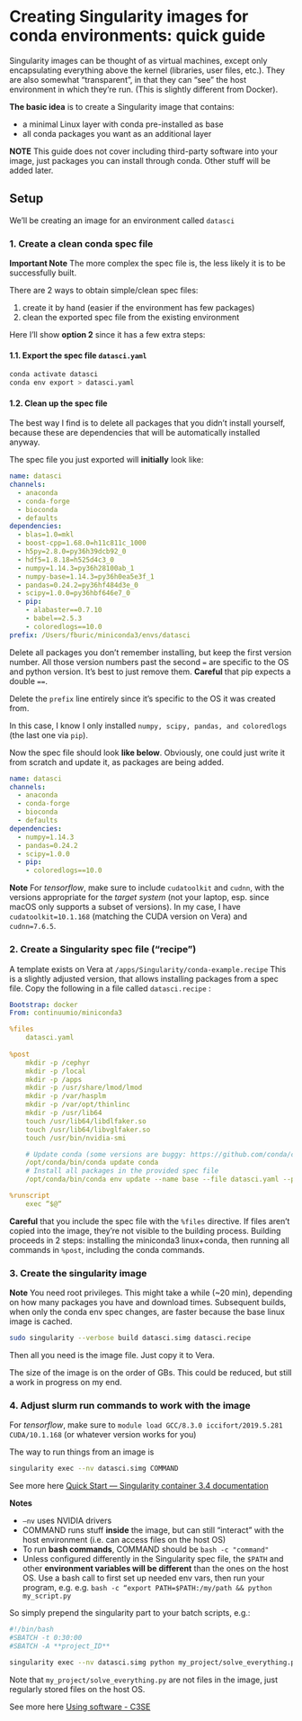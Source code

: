 # Creating Singularity images for conda environments: quick guide
Singularity images can be thought of as virtual machines, except only encapsulating everything above the kernel (libraries, user files, etc.). They are also somewhat “transparent”, in that they can “see” the host environment in which they’re run. (This is slightly different from Docker).

**The basic idea** is to create a Singularity image that contains:
* a minimal Linux layer with conda pre-installed as base
* all conda packages you want as an additional layer

**NOTE** This guide does not cover including third-party software into your image, just packages you can install through conda. Other stuff will be added later.


## Setup
We’ll be creating an image for an environment called `datasci`

### 1. Create a clean conda spec file
**Important Note** The more complex the spec file is, the less likely it is to be successfully built. 

There are 2 ways to obtain simple/clean spec files:
1. create it by hand (easier if the environment has few packages)
2. clean the exported spec file from the existing environment

Here I’ll show **option 2** since it has a few extra steps:

#### 1.1.  Export the spec file `datasci.yaml`
```bash
conda activate datasci
conda env export > datasci.yaml
```

#### 1.2. Clean up the spec file
The best way I find is to delete all packages that you didn’t install yourself, because these are dependencies that will be automatically installed anyway.

The spec file you just exported will **initially** look like:
```yaml
name: datasci
channels:
  - anaconda
  - conda-forge
  - bioconda
  - defaults
dependencies:
  - blas=1.0=mkl
  - boost-cpp=1.68.0=h11c811c_1000
  - h5py=2.8.0=py36h39dcb92_0
  - hdf5=1.8.18=h525d4c3_0
  - numpy=1.14.3=py36h28100ab_1
  - numpy-base=1.14.3=py36h0ea5e3f_1
  - pandas=0.24.2=py36hf484d3e_0
  - scipy=1.0.0=py36hbf646e7_0
  - pip:
    - alabaster==0.7.10
    - babel==2.5.3
    - coloredlogs==10.0
prefix: /Users/fburic/miniconda3/envs/datasci
```

Delete all packages you don’t remember installing, but keep the first version number. All those version numbers past the second `=` are specific to the OS and python version. It’s best to just remove them. **Careful** that pip expects a double `==`. 

Delete the `prefix` line entirely since it’s specific to the OS it was created from.

In this case, I know I only installed `numpy, scipy, pandas, and coloredlogs` (the last one via `pip`).  

Now the spec file should look **like below**. Obviously, one could just write it from scratch and update it, as packages are being added.
```yaml
name: datasci
channels:
  - anaconda
  - conda-forge
  - bioconda
  - defaults
dependencies:
  - numpy=1.14.3
  - pandas=0.24.2
  - scipy=1.0.0
  - pip:
    - coloredlogs==10.0
```

**Note** For *tensorflow*, make sure to include `cudatoolkit` and `cudnn`, with the versions appropriate for the *target system* (not your laptop, esp. since macOS only supports a subset of versions). In my case, I have `cudatoolkit=10.1.168` (matching the CUDA version on Vera) and `cudnn=7.6.5`.


### 2. Create a Singularity spec file (“recipe”)

A template exists on Vera at `/apps/Singularity/conda-example.recipe`
This is a slightly adjusted version, that allows installing packages from a spec file. Copy the following in a file called  `datasci.recipe` :

```yaml
Bootstrap: docker
From: continuumio/miniconda3

%files
    datasci.yaml
    
%post
    mkdir -p /cephyr
    mkdir -p /local
    mkdir -p /apps
    mkdir -p /usr/share/lmod/lmod
    mkdir -p /var/hasplm
    mkdir -p /var/opt/thinlinc
    mkdir -p /usr/lib64
    touch /usr/lib64/libdlfaker.so
    touch /usr/lib64/libvglfaker.so
    touch /usr/bin/nvidia-smi

    # Update conda (some versions are buggy: https://github.com/conda/conda/issues/9681)
    /opt/conda/bin/conda update conda
    # Install all packages in the provided spec file 
    /opt/conda/bin/conda env update --name base --file datasci.yaml --prune

%runscript
    exec “$@“
```

**Careful** that you include the spec file with the `%files`  directive. If files aren’t copied into the image, they’re not visible to the building process. Building proceeds in 2 steps: installing the miniconda3 linux+conda, then running all commands in `%post`, including the conda commands.

### 3. Create the singularity image

**Note** You need root privileges.
This might take a while (~20 min), depending on how many packages you have and download times.
Subsequent builds, when only the conda env spec changes, are faster because the base linux image is cached.

```bash
sudo singularity --verbose build datasci.simg datasci.recipe
```

Then all you need is the image file. Just copy it to Vera.

The size of the image is on the order of GBs.  This could be reduced, but still a work in progress on my end.

### 4. Adjust slurm run commands to work with the image

For *tensorflow*, make sure to `module load GCC/8.3.0 iccifort/2019.5.281 CUDA/10.1.168`  (or whatever version works for you)

The way to run things from an image is

```bash
singularity exec --nv datasci.simg COMMAND
```

See more here [Quick Start — Singularity container 3.4 documentation](https://sylabs.io/guides/3.4/user-guide/quick_start.html)

**Notes**
* `—nv` uses NVIDIA drivers
* COMMAND runs stuff **inside** the image, but can still “interact” with the host environment (i.e. can access files on the host OS)
* To run **bash commands**, COMMAND should be `bash -c "command"` 
* Unless configured differently in the Singularity spec file, the `$PATH` and other **environment variables will be different** than the ones on the host OS. Use a bash call to first set up needed env vars, then run your program, e.g. e.g. `bash -c “export PATH=$PATH:/my/path && python my_script.py`

So simply prepend the singularity part to your batch scripts, e.g.:

```bash
#!/bin/bash
#SBATCH -t 0:30:00
#SBATCH -A **project_ID**

singularity exec --nv datasci.simg python my_project/solve_everything.py
```

Note that `my_project/solve_everything.py` are not files in the image, just regularly stored files on the host OS. 

See more here [Using software - C3SE](https://www.c3se.chalmers.se/documentation/software/#singularity)

